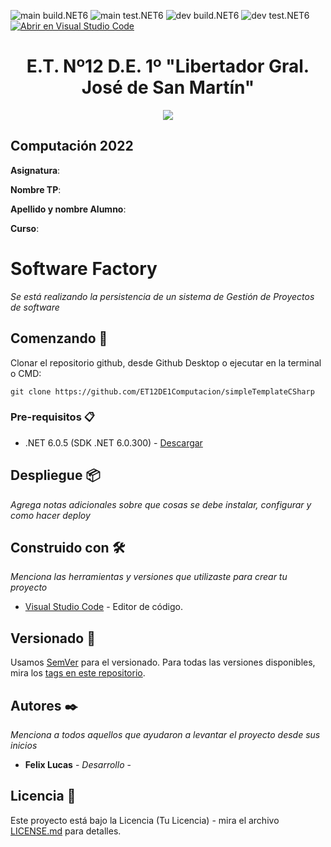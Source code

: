 <!-- Completa abajo cambiando ET12DE1Computacion a tu user|organización y template a tu repo, te recomiendo usar el Find & Replace de tu editor -->
![main build.NET6](https://github.com/ET12DE1Computacion/simpleTemplateCSharp/workflows/main-build.NET6/badge.svg?branch=main) ![main test.NET6](https://github.com/ET12DE1Computacion/simpleTemplateCSharp/workflows/main-test.NET6/badge.svg?branch=main)
![dev build.NET6](https://github.com/ET12DE1Computacion/simpleTemplateCSharp/workflows/dev-build.NET6/badge.svg?branch=dev) ![dev test.NET6](https://github.com/ET12DE1Computacion/simpleTemplateCSharp/workflows/dev-test.NET6/badge.svg?branch=dev)
[![Abrir en Visual Studio Code](https://img.shields.io/static/v1?logo=visualstudiocode&label=&message=Abrir%20en%20Visual%20Studio%20Code&labelColor=2c2c32&color=007acc&logoColor=007acc)](https://open.vscode.dev/ET12DE1Computacion/simpleTemplateCSharp)
<!-- Borra este comentario y linea después haber cambiado arriba las ocurrencias de tu usuario/repo -->

<h1 align="center">E.T. Nº12 D.E. 1º "Libertador Gral. José de San Martín"</h1>
<p align="center">
  <img src="https://et12.edu.ar/imgs/et12.png">
</p>

## Computación 2022

**Asignatura**: <!-- Administración y Gestión de Base de Datos -->

**Nombre TP**: <!-- SoftwareFactory -->

**Apellido y nombre Alumno**: <!-- Felix Lucas -->

**Curso**: <!-- 6° 8° -->

# Software Factory

_Se está realizando la persistencia de un sistema de Gestión de Proyectos de software_

## Comenzando 🚀

Clonar el repositorio github, desde Github Desktop o ejecutar en la terminal o CMD:
<!-- cambia el link de abajo al de tu repositorio y BORRA ESTE COMENTARIO -->
```
git clone https://github.com/ET12DE1Computacion/simpleTemplateCSharp
```

### Pre-requisitos 📋

- .NET 6.0.5 (SDK .NET 6.0.300) - [Descargar](https://dotnet.microsoft.com/download/dotnet/6.0)

## Despliegue 📦

_Agrega notas adicionales sobre que cosas se debe instalar, configurar y como hacer deploy_

## Construido con 🛠️

_Menciona las herramientas y versiones que utilizaste para crear tu proyecto_

* [Visual Studio Code](https://code.visualstudio.com/#alt-downloads) - Editor de código.

## Versionado 📌

Usamos [SemVer](http://semver.org/) para el versionado. Para todas las versiones disponibles, mira los [tags en este repositorio](https://github.com/ET12DE1Computacion/simpleTemplateCSharp/tags).

## Autores ✒️

_Menciona a todos aquellos que ayudaron a levantar el proyecto desde sus inicios_

* **Felix Lucas** - *Desarrollo* -

## Licencia 📄

Este proyecto está bajo la Licencia (Tu Licencia) - mira el archivo [LICENSE.md](LICENSE.md) para detalles.
